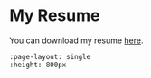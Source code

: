 # My Resume

You can download my resume [here](files/resume.pdf).



```{pdf} files/resume.pdf
:page-layout: single
:height: 800px